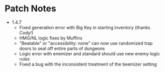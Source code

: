 # Patch Notes

* 1.4.7
  - Fixed generation error with Big Key in starting inventory (thanks Cody!)
  - HMG/NL logic fixes by Muffins
  - "Beatable" or "accessibility: none" can now use randomized trap doors to seal off entire parts of dungeons
  - Logic error with enemizer and standard should use new enemy logic rules
  - Fixed a bug with the inconsistent treatment of the beemizer setting
